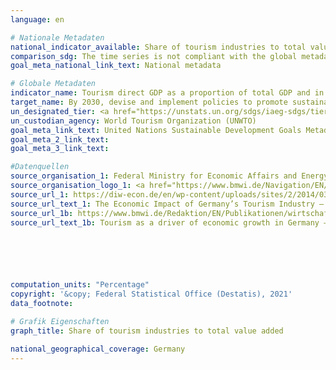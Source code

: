 ```yaml
---
language: en    

# Nationale Metadaten    
national_indicator_available: Share of tourism industries to total value added    
comparison_sdg: The time series is not compliant with the global metadata, but provides additional information.    
goal_meta_national_link_text: National metadata    

# Globale Metadaten    
indicator_name: Tourism direct GDP as a proportion of total GDP and in growth rate    
target_name: By 2030, devise and implement policies to promote sustainable tourism that creates jobs and promotes local culture and products    
un_designated_tier: <a href="https://unstats.un.org/sdgs/iaeg-sdgs/tier-classification/" title="Click here for more information on the UN tier classification."  target="_blank">Tier II</a>    
un_custodian_agency: World Tourism Organization (UNWTO)    
goal_meta_link_text: United Nations Sustainable Development Goals Metadata    
goal_meta_2_link_text:     
goal_meta_3_link_text:     

#Datenquellen
source_organisation_1: Federal Ministry for Economic Affairs and Energy
source_organisation_logo_1: <a href="https://www.bmwi.de/Navigation/EN/Home/home.html"><img src="https://g205sdgs.github.io/sdg-indicators/public/OrgImgEn/bmwi.png" alt="Logo bmwi" style="height:60px; width:148px" /></a>
source_url_1: https://diw-econ.de/en/wp-content/uploads/sites/2/2014/03/the-economic-impact-of-germanys-tourism-industry.pdf
source_url_text_1: The Economic Impact of Germany’s Tourism Industry – Key figures from a high-revenue, cross-sectoral industry (data from 2010)
source_url_1b: https://www.bmwi.de/Redaktion/EN/Publikationen/wirtschaftsfaktor-tourismus-in-deutschland-lang.pdf
source_url_text_1b: Tourism as a driver of economic growth in Germany – Key indicators for a cross-cutting industry (data from 2015)





    
computation_units: "Percentage"    
copyright: '&copy; Federal Statistical Office (Destatis), 2021'    
data_footnote:     

# Grafik Eigenschaften    
graph_title: Share of tourism industries to total value added    

national_geographical_coverage: Germany    
---
```


<span></span>